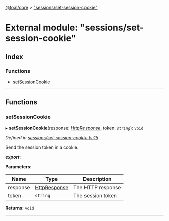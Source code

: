 [@foal/core](../README.md) > ["sessions/set-session-cookie"](../modules/_sessions_set_session_cookie_.md)

# External module: "sessions/set-session-cookie"

## Index

### Functions

* [setSessionCookie](_sessions_set_session_cookie_.md#setsessioncookie)

---

## Functions

<a id="setsessioncookie"></a>

###  setSessionCookie

▸ **setSessionCookie**(response: *[HttpResponse](../classes/_core_http_http_responses_.httpresponse.md)*, token: *`string`*): `void`

*Defined in [sessions/set-session-cookie.ts:15](https://github.com/FoalTS/foal/blob/538afb23/packages/core/src/sessions/set-session-cookie.ts#L15)*

Send the session token in a cookie.

*__export__*: 

**Parameters:**

| Name | Type | Description |
| ------ | ------ | ------ |
| response | [HttpResponse](../classes/_core_http_http_responses_.httpresponse.md) |  The HTTP response |
| token | `string` |  The session token |

**Returns:** `void`

___


